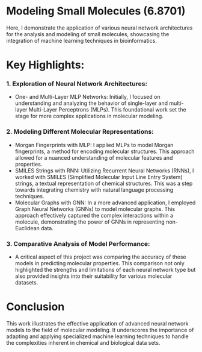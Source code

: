 # Modeling Small Molecules (6.8701)

Here, I demonstrate the application of various neural network architectures for the analysis and modeling of small molecules, showcasing the integration of machine learning techniques in bioinformatics.

# Key Highlights:

### 1. Exploration of Neural Network Architectures:
* One- and Multi-Layer MLP Networks: Initially, I focused on understanding and analyzing the behavior of single-layer and multi-layer Multi-Layer Perceptrons (MLPs). This foundational work set the stage for more complex applications in molecular modeling.

### 2. Modeling Different Molecular Representations:
* Morgan Fingerprints with MLP: I applied MLPs to model Morgan fingerprints, a method for encoding molecular structures. This approach allowed for a nuanced understanding of molecular features and properties.
* SMILES Strings with RNN: Utilizing Recurrent Neural Networks (RNNs), I worked with SMILES (Simplified Molecular Input Line Entry System) strings, a textual representation of chemical structures. This was a step towards integrating chemistry with natural language processing techniques.
* Molecular Graphs with GNN: In a more advanced application, I employed Graph Neural Networks (GNNs) to model molecular graphs. This approach effectively captured the complex interactions within a molecule, demonstrating the power of GNNs in representing non-Euclidean data.

### 3. Comparative Analysis of Model Performance:
* A critical aspect of this project was comparing the accuracy of these models in predicting molecular properties. This comparison not only highlighted the strengths and limitations of each neural network type but also provided insights into their suitability for various molecular datasets.

# Conclusion
This work illustrates the effective application of advanced neural network models to the field of molecular modeling. It underscores the importance of adapting and applying specialized machine learning techniques to handle the complexities inherent in chemical and biological data sets.
